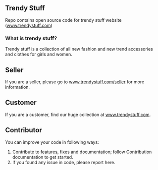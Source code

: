 ## Trendy Stuff
Repo contains open source code for trendy stuff website (www.trendystuff.com)

### What is trendy stuff?
Trendy stuff is a collection of all new fashion and new trend accessories and clothes for girls and women.

## Seller
If you are a seller, please go to www.trendystuff.com/seller for more information.

## Customer
If you are a customer, find our huge collection at www.trendystuff.com.

## Contributor
You can improve your code in following ways:
1. Contribute to features, fixes and documentation; follow Contribution documentation to get started.
2. If you found any issue in code, please report here.

